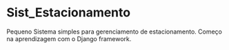 # Sist_Estacionamento
Pequeno Sistema simples para gerenciamento de estacionamento.
Começo na aprendizagem com o Django framework.
